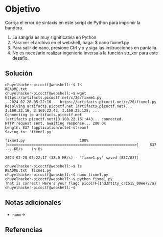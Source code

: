 # Objetivo

Corrija el error de sintaxis en este script de Python para imprimir la bandera.
1. La sangría es muy significativa en Python
2. Para ver el archivo en el webshell, haga: $ nano fixme1.py
3. Para salir de nano, presione Ctrl y x y siga las instrucciones en pantalla.
4. No es necesario realizar ingeniería inversa a la función str_xor para este desafío.

## Solución

```
chuyelhacker-picoctf@webshell:~$ ls
README.txt
chuyelhacker-picoctf@webshell:~$ wget https://artifacts.picoctf.net/c/26/fixme1.py
--2024-02-28 05:22:16--  https://artifacts.picoctf.net/c/26/fixme1.py
Resolving artifacts.picoctf.net (artifacts.picoctf.net)... 3.160.22.16, 3.160.22.43, 3.160.22.128, ...
Connecting to artifacts.picoctf.net (artifacts.picoctf.net)|3.160.22.16|:443... connected.
HTTP request sent, awaiting response... 200 OK
Length: 837 [application/octet-stream]
Saving to: 'fixme1.py'

fixme1.py                         100%[==========================================================>]     837  --.-KB/s    in 0s      

2024-02-28 05:22:17 (38.0 MB/s) - 'fixme1.py' saved [837/837]

chuyelhacker-picoctf@webshell:~$ ls
README.txt  fixme1.py
chuyelhacker-picoctf@webshell:~$ nano fixme1.py
chuyelhacker-picoctf@webshell:~$ python fixme1.py
That is correct! Here's your flag: picoCTF{1nd3nt1ty_cr1515_09ee727a}
chuyelhacker-picoctf@webshell:~$ 
```

## Notas adicionales

- `nano`->

## Referencias